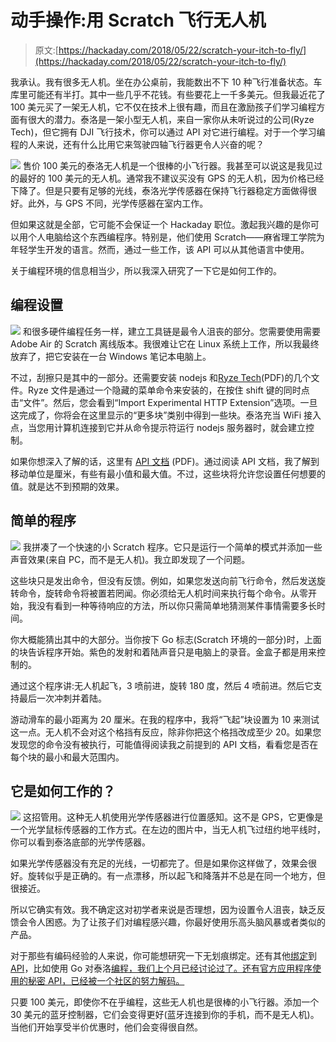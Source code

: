 # 动手操作:用 Scratch 飞行无人机

> 原文:[https://hackaday.com/2018/05/22/scratch-your-itch-to-fly/](https://hackaday.com/2018/05/22/scratch-your-itch-to-fly/)

我承认。我有很多无人机。坐在办公桌前，我能数出不下 10 种飞行准备状态。车库里可能还有半打。其中一些几乎不花钱。有些要花上一千多美元。但我最近花了 100 美元买了一架无人机，它不仅在技术上很有趣，而且在激励孩子们学习编程方面有很大的潜力。泰洛是一架小型无人机，来自一家你从未听说过的公司(Ryze Tech)，但它拥有 DJI 飞行技术，你可以通过 API 对它进行编程。对于一个学习编程的人来说，还有什么比用它来驾驶四轴飞行器更令人兴奋的呢？

[![](../Images/e4c68f3bf7342caad6fa23d544c057ab.png)](https://hackaday.com/wp-content/uploads/2018/05/tello2.png) 售价 100 美元的泰洛无人机是一个很棒的小飞行器。我甚至可以说这是我见过的最好的 100 美元的无人机。通常我不建议买没有 GPS 的无人机，因为价格已经下降了。但是只要有足够的光线，泰洛光学传感器在保持飞行器稳定方面做得很好。此外，与 GPS 不同，光学传感器在室内工作。

但如果这就是全部，它可能不会保证一个 Hackaday 职位。激起我兴趣的是你可以用个人电脑给这个东西编程序。特别是，他们使用 Scratch——麻省理工学院为年轻学生开发的语言。然而，通过一些工作，该 API 可以从其他语言中使用。

关于编程环境的信息相当少，所以我深入研究了一下它是如何工作的。

## 编程设置

[![](../Images/fb908c9cc941cce0d5c1e07ef27b55a9.png)](https://hackaday.com/wp-content/uploads/2018/05/tellopal.png) 和很多硬件编程任务一样，建立工具链是最令人沮丧的部分。您需要使用需要 Adobe Air 的 Scratch 离线版本。我很难让它在 Linux 系统上工作，所以我最终放弃了，把它安装在一台 Windows 笔记本电脑上。

不过，刮擦只是其中的一部分。还需要安装 nodejs 和[Ryze Tech](https://dl-cdn.ryzerobotics.com/downloads/tello/0222/Tello+Scratch+Readme.pdf)(PDF)的几个文件。Ryze 文件是通过一个隐藏的菜单命令来安装的，在按住 shift 键的同时点击“文件”。然后，您会看到“Import Experimental HTTP Extension”选项。一旦这完成了，你将会在这里显示的“更多块”类别中得到一些块。泰洛充当 WiFi 接入点，当您用计算机连接到它并从命令提示符运行 nodejs 服务器时，就会建立控制。

如果你想深入了解的话，这里有 [API 文档](https://docs.google.com/viewer?url=https%3A%2F%2Fdl-cdn.ryzerobotics.com%2Fdownloads%2Ftello%2F0228%2FTello%2BSDK%2BReadme.pdf) (PDF)。通过阅读 API 文档，我了解到移动单位是厘米，有些有最小值和最大值。不过，这些块将允许您设置任何想要的值。就是达不到预期的效果。

## 简单的程序

[![](../Images/a4a61b4c737527eb4c574bf29afa6753.png)](https://hackaday.com/wp-content/uploads/2018/05/scratchtellopng.png) 我拼凑了一个快速的小 Scratch 程序。它只是运行一个简单的模式并添加一些声音效果(来自 PC，而不是无人机)。我立即发现了一个问题。

这些块只是发出命令，但没有反馈。例如，如果您发送向前飞行命令，然后发送旋转命令，旋转命令将被置若罔闻。你必须给无人机时间来执行每个命令。从零开始，我没有看到一种等待响应的方法，所以你只需简单地猜测某件事情需要多长时间。

你大概能猜出其中的大部分。当你按下 Go 标志(Scratch 环境的一部分)时，上面的块告诉程序开始。紫色的发射和着陆声音只是电脑上的录音。金盒子都是用来控制的。

通过这个程序讲:无人机起飞，3 喷前进，旋转 180 度，然后 4 喷前进。然后它支持最后一次冲刺并着陆。

游动滑车的最小距离为 20 厘米。在我的程序中，我将“飞起”块设置为 10 来测试这一点。无人机不会对这个格挡有反应，除非你把这个格挡改成至少 20。如果您发现您的命令没有被执行，可能值得阅读我之前提到的 API 文档，看看您是否在每个块的最小和最大范围内。

## 它是如何工作的？

[![](../Images/55ab6dd647a7c6e6da9ea6bfc48d655c.png)](https://hackaday.com/wp-content/uploads/2018/05/tello1.png) 这招管用。这种无人机使用光学传感器进行位置感知。这不是 GPS，它更像是一个光学鼠标传感器的工作方式。在左边的图片中，当无人机飞过纽约地平线时，你可以看到泰洛底部的光学传感器。

如果光学传感器没有充足的光线，一切都完了。但是如果你这样做了，效果会很好。旋转似乎是正确的。有一点漂移，所以起飞和降落并不总是在同一个地方，但很接近。

所以它确实有效。我不确定这对初学者来说是否理想，因为设置令人沮丧，缺乏反馈会令人困惑。为了让孩子们对编程感兴趣，你最好使用乐高头脑风暴或者类似的产品。

对于那些有编码经验的人来说，你可能想研究一下无划痕绑定。还有其他[绑定](https://github.com/microlinux/tello)到[API](https://github.com/8bitbytes/TelloSdkCoreNet)，比如使用 Go 对泰洛[编程，我们上个月已经讨论过了。还有官方应用程序使用的秘密 API，已经被一个社区的努力解码。](https://hackaday.com/2018/04/27/unlocking-drones-with-go/)

只要 100 美元，即使你不在乎编程，这些无人机也是很棒的小飞行器。添加一个 30 美元的蓝牙控制器，它们会变得更好(蓝牙连接到你的手机，而不是无人机)。当他们开始享受半价优惠时，他们会变得很自然。